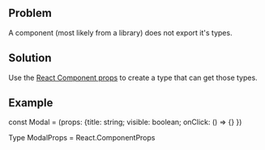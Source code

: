 ## Problem
A component (most likely from a library) does not export it's types.

## Solution

Use the [React Component props](https://react-typescript-cheatsheet.netlify.app/docs/advanced/patterns_by_usecase/#props-extracting-prop-types-of-a-component) to create a type that can get those types.

## Example

const Modal = (props: {title: string; visible: boolean; onClick: () => {} })

Type ModalProps = React.ComponentProps<typeof Modal>